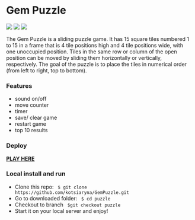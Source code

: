 # Gem Puzzle

![](https://img.shields.io/badge/html-e45627) ![](https://img.shields.io/badge/css-254bdd)   ![](https://img.shields.io/badge/javascript-efd81d) 

The Gem Puzzle is a sliding puzzle game. It has 15 square tiles numbered 1 to 15 in a frame that is 4 tile positions high and 4 tile positions wide, with one unoccupied position. Tiles in the same row or column of the open position can be moved by sliding them horizontally or vertically, respectively. The goal of the puzzle is to place the tiles in numerical order (from left to right, top to bottom).

### Features

* sound on/off
* move counter
* timer
* save/ clear game
* restart game
* top 10 results


### Deploy

[**PLAY HERE**](https://kotsiaryna.github.io/GemPuzzle/puzzle/)

### Local install and run

* Clone this repo: ` $ git clone https://github.com/kotsiaryna/GemPuzzle.git`
* Go to downloaded folder: ` $ cd puzzle`
* Checkout to branch ` $git checkout puzzle`
* Start it on your local server and enjoy!
  
